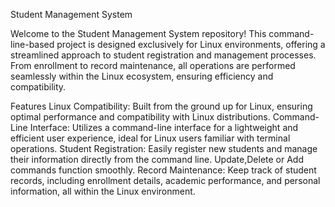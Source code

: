Student Management System

Welcome to the Student Management System repository! This command-line-based project is designed exclusively for Linux environments, offering a streamlined approach to student registration and management processes. From enrollment to record maintenance, all operations are performed seamlessly within the Linux ecosystem, ensuring efficiency and compatibility.

Features
Linux Compatibility: Built from the ground up for Linux, ensuring optimal performance and compatibility with Linux distributions.
Command-Line Interface: Utilizes a command-line interface for a lightweight and efficient user experience, ideal for Linux users familiar with terminal operations.
Student Registration: Easily register new students and manage their information directly from the command line. Update,Delete or Add commands function smoothly.
Record Maintenance: Keep track of student records, including enrollment details, academic performance, and personal information, all within the Linux environment.
